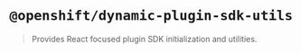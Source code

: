 # `@openshift/dynamic-plugin-sdk-utils`

> Provides React focused plugin SDK initialization and utilities.
